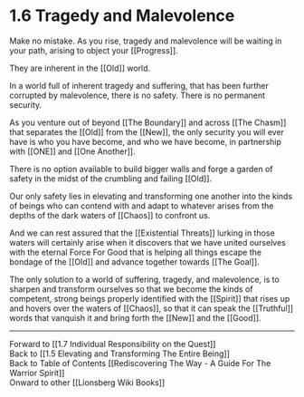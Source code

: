 # 1.6 Tragedy and Malevolence

Make no mistake. As you rise, tragedy and malevolence will be waiting in your path, arising to object your [[Progress]]. 

They are inherent in the [[Old]] world. 

In a world full of inherent tragedy and suffering, that has been further corrupted by malevolence, there is no safety. There is no permanent security. 

As you venture out of beyond [[The Boundary]] and across [[The Chasm]] that separates the [[Old]] from the [[New]], the only security you will ever have is who you have become, and who we have become, in partnership with [[ONE]] and [[One Another]]. 

There is no option available to build bigger walls and forge a garden of safety in the midst of the crumbling and failing [[Old]]. 

Our only safety lies in elevating and transforming one another into the kinds of beings who can contend with and adapt to whatever arises from the depths of the dark waters of [[Chaos]] to confront us. 

And we can rest assured that the [[Existential Threats]] lurking in those waters will certainly arise when it discovers that we have united ourselves with the eternal Force For Good that is helping all things escape the bondage of the [[Old]] and advance together towards [[The Goal]]. 

The only solution to a world of suffering, tragedy, and malevolence, is to sharpen and transform ourselves so that we become the kinds of competent, strong beings properly identified with the [[Spirit]] that rises up and hovers over the waters of [[Chaos]], so that it can speak the [[Truthful]] words that vanquish it and bring forth the [[New]] and the [[Good]].  

____
Forward to [[1.7 Individual Responsibility on the Quest]]  
Back to [[1.5 Elevating and Transforming The Entire Being]]  
Back to Table of Contents [[Rediscovering The Way - A Guide For The Warrior Spirit]]  
Onward to other [[Lionsberg Wiki Books]]  



